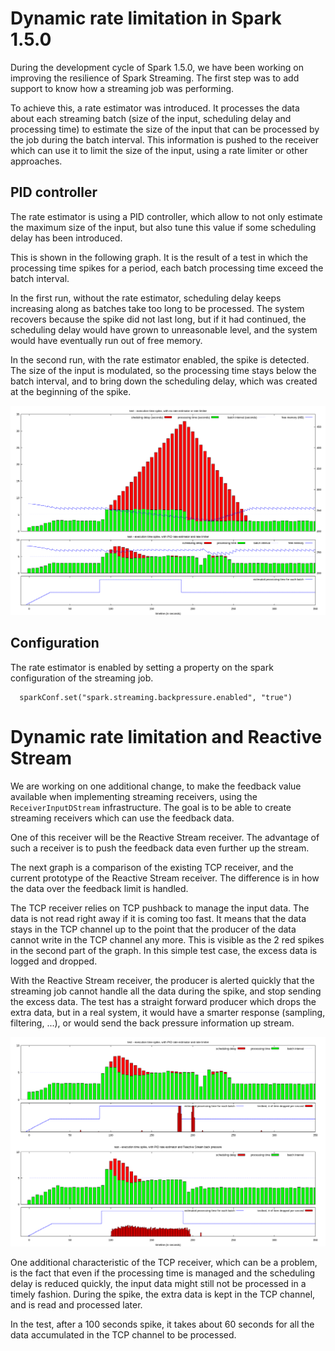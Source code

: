 # Dynamic rate limitation in Spark 1.5.0

During the development cycle of Spark 1.5.0, we have been working on improving the resilience of Spark Streaming. The first step was to add support to know how a streaming job was performing. 

To achieve this, a rate estimator was introduced. It processes the data about each streaming batch (size of the input, scheduling delay and processing time) to estimate the size of the input that can be processed by the job during the batch interval. This information is pushed to the receiver which can use it to limit the size of the input, using a rate limiter or other approaches.

## PID controller

The rate estimator is using a PID controller, which allow to not only estimate the maximum size of the input, but also tune this value if some scheduling delay has been introduced. 

This is shown in the following graph. It is the result of a test in which the processing time spikes for a period, each batch processing time exceed the batch interval.

In the first run, without the rate estimator, scheduling delay keeps increasing along as batches take too long to be processed. The system recovers because the spike did not last long, but if it had continued, the scheduling delay would have grown to unreasonable level, and the system would have eventually run out of free memory.

In the second run, with the rate estimator enabled, the spike is detected. The size of the input is modulated, so the processing time stays below the batch interval, and to bring down the scheduling delay, which was created at the beginning of the spike.

![Accumulating delay without rate limiter](../../test-runs-006/graph_1.png)


## Configuration

The rate estimator is enabled by setting a property on the spark configuration of the streaming job. 

```
  sparkConf.set("spark.streaming.backpressure.enabled", "true")
```

# Dynamic rate limitation and Reactive Stream

We are working on one additional change, to make the feedback value available when implementing streaming receivers, using the `ReceiverInputDStream` infrastructure. The goal is to be able to create streaming receivers which can use the feedback data.

One of this receiver will be the Reactive Stream receiver. The advantage of such a receiver is to push the feedback data even further up the stream.

The next graph is a comparison of the existing TCP receiver, and the current prototype of the Reactive Stream receiver. The difference is in how the data over the feedback limit is handled.

The TCP receiver relies on TCP pushback to manage the input data. The data is not read right away if it is coming too fast. It means that the data stays in the TCP channel up to the point that the producer of the data cannot write in the TCP channel any more. This is visible as the 2 red spikes in the second part of the graph. In this simple test case, the excess data is logged and dropped.

With the Reactive Stream receiver, the producer is alerted quickly that the streaming job cannot handle all the data during the spike, and stop sending the excess data. The test has a straight forward producer which drops the extra data, but in a real system, it would have a smarter response (sampling, filtering, ...), or would send the back pressure information up stream.

![TCP pushback vs Reactive Stream](../../test-runs-006/graph_2.png)

One additional characteristic of the TCP receiver, which can be a problem, is the fact that even if the processing time is managed and the scheduling delay is reduced quickly, the input data might still not be processed in a timely fashion. During the spike, the extra data is kept in the TCP channel, and is read and processed later.

In the test, after a 100 seconds spike, it takes about 60 seconds for all the data accumulated in the TCP channel to be processed.
